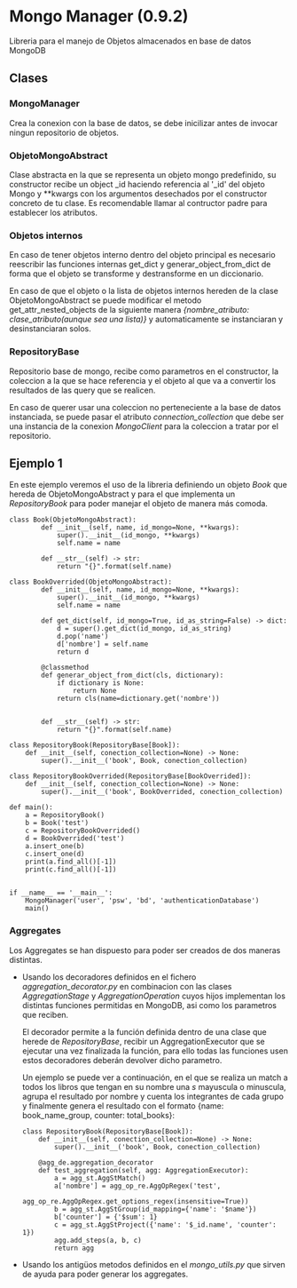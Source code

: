 # Mongo Manager (0.9.2)

Libreria para el manejo de Objetos almacenados en base de datos MongoDB

## Clases

### MongoManager

Crea la conexion con la base de datos, se debe inicilizar antes de 
invocar ningun repositorio de objetos.

### ObjetoMongoAbstract

Clase abstracta en la que se representa un objeto mongo predefinido,
su constructor recibe un object _id haciendo referencia al '_id' del
objeto Mongo y **kwargs con los argumentos desechados por el
constructor concreto de tu clase. Es recomendable llamar al contructor 
padre para establecer los atributos.

### Objetos internos

En caso de tener objetos interno dentro del objeto principal es necesario
reescribir las funciones internas get_dict y generar_object_from_dict de 
forma que el objeto se transforme y destransforme en un diccionario.

En caso de que el objeto o la lista de objetos internos hereden de la clase ObjetoMongoAbstract
se puede modificar el metodo get_attr_nested_objects de la siguiente manera
*{nombre_atributo: clase_atributo(aunque sea una lista)}* y automaticamente se instanciaran y desinstanciaran
solos.

### RepositoryBase

Repositorio base de mongo, recibe como parametros en el constructor,
la coleccion a la que se hace referencia y el objeto al que va a convertir
los resultados de las query que se realicen.

En caso de querer usar una coleccion no perteneciente a la base de datos instanciada,
se puede pasar el atributo *connection_collection* que debe ser una instancia de la conexion 
*MongoClient* para la coleccion a tratar por el repositorio.

## Ejemplo 1

En este ejemplo veremos el uso de la libreria definiendo un objeto <i>Book</i> 
que hereda de ObjetoMongoAbstract y para el que implementa un <i>RepositoryBook</i>
 para poder manejar el objeto de manera más comoda.

    class Book(ObjetoMongoAbstract):
            def __init__(self, name, id_mongo=None, **kwargs):
                super().__init__(id_mongo, **kwargs)
                self.name = name
        
            def __str__(self) -> str:
                return "{}".format(self.name)

    class BookOverrided(ObjetoMongoAbstract):
            def __init__(self, name, id_mongo=None, **kwargs):
                super().__init__(id_mongo, **kwargs)
                self.name = name

            def get_dict(self, id_mongo=True, id_as_string=False) -> dict:
                d = super().get_dict(id_mongo, id_as_string)
                d.pop('name')
                d['nombre'] = self.name
                return d
        
            @classmethod
            def generar_object_from_dict(cls, dictionary):
                if dictionary is None:
                    return None
                return cls(name=dictionary.get('nombre'))


            def __str__(self) -> str:
                return "{}".format(self.name)

    class RepositoryBook(RepositoryBase[Book]):
        def __init__(self, conection_collection=None) -> None:
            super().__init__('book', Book, conection_collection)

    class RepositoryBookOverrided(RepositoryBase[BookOverrided]):
        def __init__(self, conection_collection=None) -> None:
            super().__init__('book', BookOverrided, conection_collection)

    def main():
        a = RepositoryBook()
        b = Book('test')
        c = RepositoryBookOverrided()
        d = BookOverrided('test')
        a.insert_one(b)
        c.insert_one(d)
        print(a.find_all()[-1])
        print(c.find_all()[-1])


    if __name__ == '__main__':
        MongoManager('user', 'psw', 'bd', 'authenticationDatabase')
        main()


### Aggregates

Los Aggregates se han dispuesto para poder ser creados de dos maneras distintas.

 - Usando los decoradores definidos en el fichero _aggregation_decorator.py_ en combinacion
con las clases _AggregationStage_ y _AggregationOperation_ cuyos hijos implementan los distintas 
funciones permitidas en MongoDB, asi como los parametros que reciben.

   El decorador permite a la función definida dentro de una clase que herede de _RepositoryBase_, recibir un
AggregationExecutor que se ejecutar una vez finalizada la función, para ello todas las funciones usen estos decoradores
deberán devolver dicho parametro.

   Un ejemplo se puede ver a continuación, en el que se realiza un match a todos los libros que tengan en su nombre una *s* mayuscula 
o minuscula, agrupa el resultado por nombre y cuenta los integrantes de cada grupo y finalmente genera el resultado con
el formato {name: book_name_group, counter: total_books}:

       class RepositoryBook(RepositoryBase[Book]):
           def __init__(self, conection_collection=None) -> None:
               super().__init__('book', Book, conection_collection)
       
           @agg_de.aggregation_decorator
           def test_aggregation(self, agg: AggregationExecutor):
               a = agg_st.AggStMatch()
               a['nombre'] = agg_op_re.AggOpRegex('test',
                                                  agg_op_re.AggOpRegex.get_options_regex(insensitive=True))
               b = agg_st.AggStGroup(id_mapping={'name': '$name'})
               b['counter'] = {'$sum': 1}
               c = agg_st.AggStProject({'name': '$_id.name', 'counter': 1})
               agg.add_steps(a, b, c)
               return agg

 - Usando los antigüos metodos definidos en el _mongo_utils.py_ que sirven de ayuda para poder generar los aggregates.
